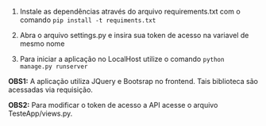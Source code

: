 1. Instale as dependências através do arquivo requirements.txt com o comando `pip install -t requiments.txt`

3. Abra o arquivo settings.py e insira sua token de acesso na variavel de mesmo nome

2. Para iniciar a aplicação no LocalHost utilize o comando `python manage.py runserver`


**OBS1:** A aplicação utiliza JQuery e Bootsrap no frontend. Tais biblioteca são acessadas via requisição.

**OBS2:** Para modificar o token de acesso a API acesse o arquivo TesteApp/views.py.